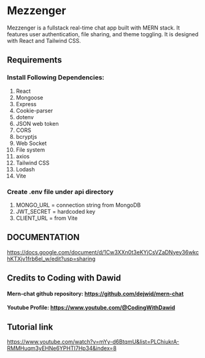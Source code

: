 # Mezzenger

Mezzenger is a fullstack real-time chat app built with MERN stack. It features user authentication, file sharing, and theme toggling.
It is designed with React and Tailwind CSS.

## Requirements
### Install Following Dependencies:
1. React
2. Mongoose
3. Express
4. Cookie-parser
5. dotenv
6. JSON web token
7. CORS
8. bcryptjs
9. Web Socket
10. File system
11. axios
12. Tailwind CSS
13. Lodash
14. Vite

### Create .env file under api directory
1. MONGO_URL = connection string from MongoDB
2. JWT_SECRET = hardcoded key
3. CLIENT_URL = from Vite

## DOCUMENTATION
https://docs.google.com/document/d/1Cw3XXn0t3eKYjCsVZaDNyey36wkchKTXjv1frb6el_w/edit?usp=sharing

## Credits to Coding with Dawid
#### Mern-chat github repository: https://github.com/dejwid/mern-chat
#### Youtube Profile: https://www.youtube.com/@CodingWithDawid

## Tutorial link
https://www.youtube.com/watch?v=mYy-d6BtqmU&list=PLChiukrA-RMMHuqm3yEHNe6YPHTI7Hp34&index=8

